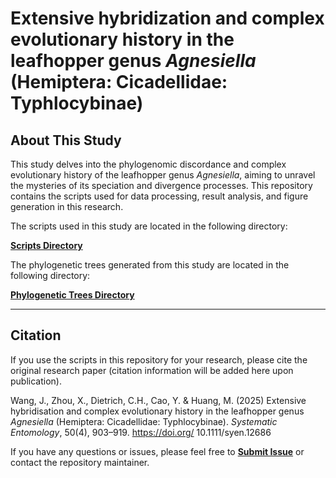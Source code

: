# Extensive hybridization and complex evolutionary history in the leafhopper genus *Agnesiella* (Hemiptera: Cicadellidae: Typhlocybinae)

## About This Study

This study delves into the phylogenomic discordance and complex evolutionary history of the leafhopper genus *Agnesiella*, aiming to unravel the mysteries of its speciation and divergence processes. This repository contains the scripts used for data processing, result analysis, and figure generation in this research.


The scripts used in this study are located in the following directory:

[**Scripts Directory**](https://github.com/WJJ-97/Phylogenomics/tree/main/Agnesiella_Phylogenomics/Scripts)

The phylogenetic trees generated from this study are located in the following directory:

[**Phylogenetic Trees Directory**](https://github.com/WJJ-97/Phylogenomics/tree/main/Agnesiella_Phylogenomics/Phylogenetic%20Trees)

---

## Citation

If you use the scripts in this repository for your research, please cite the original research paper (citation information will be added here upon publication).

Wang, J., Zhou, X., Dietrich, C.H., Cao,  Y. & Huang, M. (2025) Extensive hybridisation and complex  evolutionary history in the leafhopper genus *Agnesiella* (Hemiptera: Cicadellidae: Typhlocybinae). *Systematic Entomology*, 50(4), 903–919.
https://doi.org/  10.1111/syen.12686

If you have any questions or issues, please feel free to [**Submit Issue**](https://github.com/WJJ-97/Phylogenomics/issues) or contact the repository maintainer.

